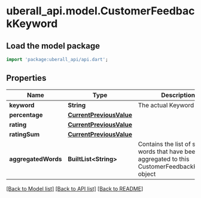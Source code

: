 # uberall_api.model.CustomerFeedbackKeyword

## Load the model package
```dart
import 'package:uberall_api/api.dart';
```

## Properties
Name | Type | Description | Notes
------------ | ------------- | ------------- | -------------
**keyword** | **String** | The actual Keyword | [optional] 
**percentage** | [**CurrentPreviousValue**](CurrentPreviousValue.md) |  | [optional] 
**rating** | [**CurrentPreviousValue**](CurrentPreviousValue.md) |  | [optional] 
**ratingSum** | [**CurrentPreviousValue**](CurrentPreviousValue.md) |  | [optional] 
**aggregatedWords** | **BuiltList&lt;String&gt;** | Contains the list of similar words that have been aggregated to this CustomerFeedbackKeyword object | [optional] 

[[Back to Model list]](../README.md#documentation-for-models) [[Back to API list]](../README.md#documentation-for-api-endpoints) [[Back to README]](../README.md)


